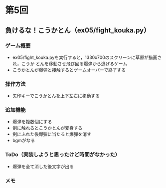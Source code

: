# 第5回
## 負けるな！こうかとん（ex05/fight_kouka.py）
### ゲーム概要
- ex05/fight_kouka.pyを実行すると，1330x700のスクリーンに草原が描画され，こうか
とんを移動させ飛び回る爆弾から逃げるゲーム
- こうかとんが爆弾と接触するとゲームオーバーで終了する
### 操作方法
- 矢印キーでこうかとんを上下左右に移動する
### 追加機能
- 爆弾を複数個にする
- 剣に触れるとこうかとんが変身する
- 剣にふれた後爆弾に当たると爆弾を消す
- bgmがなる
### ToDo（実装しようと思ったけど時間がなかった）
- 爆弾を全て消した後文字が出る
### メモ